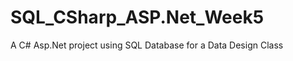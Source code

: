 SQL_CSharp_ASP.Net_Week5
========================

A C# Asp.Net project using SQL Database for a Data Design Class
